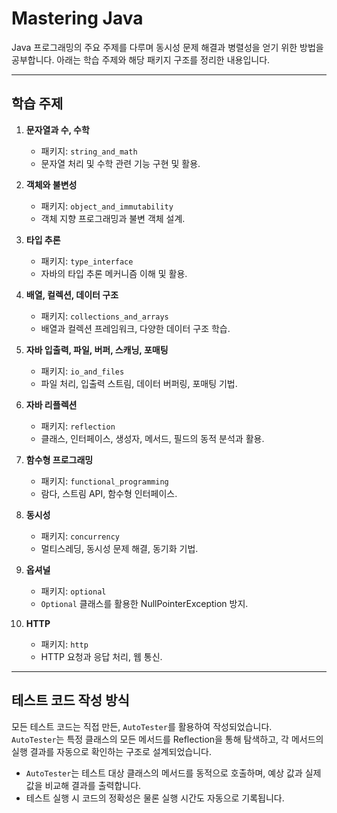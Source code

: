 # Mastering Java

Java 프로그래밍의 주요 주제를 다루며 동시성 문제 해결과 병렬성을 얻기 위한 방법을 공부합니다. 아래는 학습 주제와 해당 패키지 구조를 정리한 내용입니다.

---

## 학습 주제

1. **문자열과 수, 수학**
    - 패키지: `string_and_math`
    - 문자열 처리 및 수학 관련 기능 구현 및 활용.

2. **객체와 불변성**
    - 패키지: `object_and_immutability`
    - 객체 지향 프로그래밍과 불변 객체 설계.

3. **타입 추론**
    - 패키지: `type_interface`
    - 자바의 타입 추론 메커니즘 이해 및 활용.

4. **배열, 컬렉션, 데이터 구조**
    - 패키지: `collections_and_arrays`
    - 배열과 컬렉션 프레임워크, 다양한 데이터 구조 학습.

5. **자바 입출력, 파일, 버퍼, 스캐닝, 포매팅**
    - 패키지: `io_and_files`
    - 파일 처리, 입출력 스트림, 데이터 버퍼링, 포매팅 기법.

6. **자바 리플렉션**
    - 패키지: `reflection`
    - 클래스, 인터페이스, 생성자, 메서드, 필드의 동적 분석과 활용.

7. **함수형 프로그래밍**
    - 패키지: `functional_programming`
    - 람다, 스트림 API, 함수형 인터페이스.

8. **동시성**
    - 패키지: `concurrency`
    - 멀티스레딩, 동시성 문제 해결, 동기화 기법.

9. **옵셔널**
    - 패키지: `optional`
    - `Optional` 클래스를 활용한 NullPointerException 방지.

10. **HTTP**
    - 패키지: `http`
    - HTTP 요청과 응답 처리, 웹 통신.

---

## 테스트 코드 작성 방식

모든 테스트 코드는 직접 만든, `AutoTester`를 활용하여 작성되었습니다.  
`AutoTester`는 특정 클래스의 모든 메서드를 Reflection을 통해 탐색하고, 각 메서드의 실행 결과를 자동으로 확인하는 구조로 설계되었습니다.

- `AutoTester`는 테스트 대상 클래스의 메서드를 동적으로 호출하며, 예상 값과 실제 값을 비교해 결과를 출력합니다.
- 테스트 실행 시 코드의 정확성은 물론 실행 시간도 자동으로 기록됩니다.